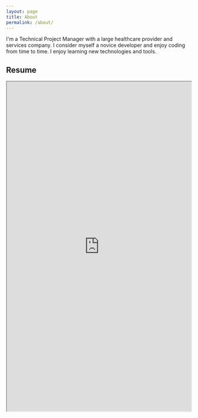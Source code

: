 ```yaml
---
layout: page
title: About
permalink: /about/
---
```

<p>
I'm a Technical Project Manager with a large healthcare provider and services company. I consider myself a novice developer and enjoy coding from time to time. I enjoy learning new technologies and tools.
</p>

## Resume
<iframe src="https://docs.google.com/viewerng/viewer?url=https://drive.google.com/file/d/1n5qCjmqWWv83RVt5hxVk1_Mi-y3wKg_G/view?usp=sharing&embedded=true" width="100%" height="900"></iframe>
